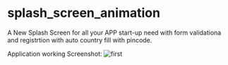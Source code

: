 # splash_screen_animation

A New Splash Screen for all your APP start-up need with form validationa and registrtion with auto country fill with pincode.

Application working Screenshot:
![first](splash_Screen_afterani.jpg)
